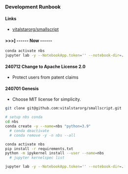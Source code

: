 ### Development Runbook

#### Links
- [vitalstarorg/smallscript](https://github.com/vitalstarorg/smallscript)


#### >>>] ------ Now ------

```bash
conda activate nbs
jupyter lab -y --NotebookApp.token='' --notebook-dir=.
```

#### 240712 Change to Apache License 2.0
- Protect users from patent claims

#### 240701 Genesis
- Choose MIT license for simplicity.
```bash
git clone git@github.com:vitalstarorg/smallscript.git

# setup nbs conda
cd nbs
conda create -y --name=nbs "python=3.9"
  # conda deactivate
  # conda remove -y -n nbs --all

conda activate nbs
pip install -r requirements.txt
python -m ipykernel install --user --name=nbs
  # jupyter kernelspec list

jupyter lab -y --NotebookApp.token='' --notebook-dir=.
```

